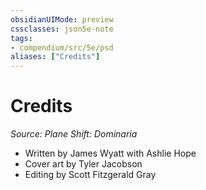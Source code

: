 ```yaml
---
obsidianUIMode: preview
cssclasses: json5e-note
tags:
- compendium/src/5e/psd
aliases: ["Credits"]
---
```

# Credits
*Source: Plane Shift: Dominaria* 

- Written by James Wyatt with Ashlie Hope  
- Cover art by Tyler Jacobson  
- Editing by Scott Fitzgerald Gray